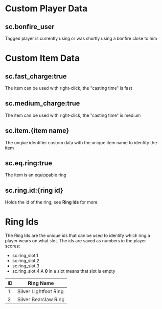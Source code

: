 # Custom Player Data
## sc.bonfire_user
Tagged player is currently using or was shortly using a bonfire close to him

# Custom Item Data
## sc.fast_charge:true
The item can be used with right-click, the "casting time" is fast
## sc.medium_charge:true
The item can be used with right-click, the "casting time" is medium
## sc.item.{item name}
The unqiue identifier custom data with the unique item name to idenfity the item 
## sc.eq.ring:true
The item is an equippable ring 
## sc.ring.id:{ring id}
Holds the id of the ring, see **Ring Ids** for more

# Ring Ids
The Ring Ids are the unique ids that can be used to identify which ring a player wears on what slot. 
The ids are saved as numbers in the player scores:
- sc.ring_slot.1
- sc.ring_slot.2
- sc.ring_slot.3
- sc.ring_slot.4
A **0** in a slot means that slot is empty

| ID | Ring Name
| - | -
| 1 | Silver Lightfoot Ring
| 2 | Silver Bearclaw Ring